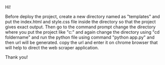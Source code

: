 Hi!

Before deploy the project, create a new directory named as "templates" and put the index.html and style.css file inside the directory so that the project gives exact output. Then go to the command prompt change the directory where you put the project like "c:" and again change the directory using "cd foldername" and run the python file using command "python app.py" and then url will be generated. copy the url and enter it on chrome browser that will help to direct the web scraper application.

Thank you!
